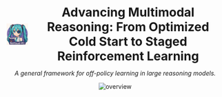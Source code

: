 
<div align="center">


<h1 style="display: flex; justify-content: center; align-items: center; gap: 10px; margin: 0;">
  <img src="./figures/logo.png" alt="LUFFY Icon" width="50">
  Advancing Multimodal Reasoning: From Optimized Cold Start to Staged Reinforcement Learning
</h1>
<p align="center"><em>A general framework for off-policy learning in large reasoning models.</em></p>

<div align="center">
  <img src="./figures/luffy_intro_new.jpg" alt="overview" style="width: 66%; height: auto;">
</div>

</div>